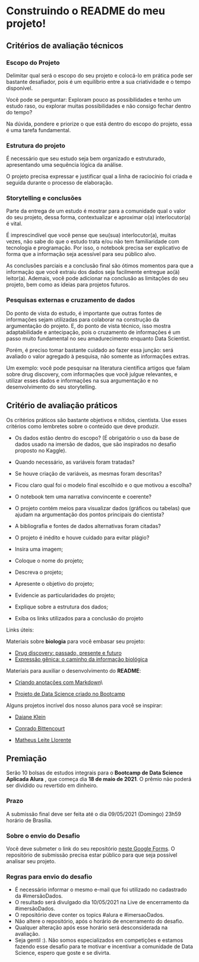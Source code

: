 
# Construindo o README do meu projeto!




## Critérios de avaliação técnicos

### Escopo do Projeto

Delimitar qual será o escopo do seu projeto e colocá-lo em prática pode ser bastante desafiador, pois é um equilíbrio entre a sua criatividade e o tempo disponível. 

Você pode se perguntar: Exploram pouco as possibilidades e tenho um estudo raso, ou explorar muitas possibilidades e não consigo fechar dentro do tempo? 

Na dúvida, pondere e priorize o que está dentro do escopo do projeto, essa é uma tarefa fundamental.  

### Estrutura do projeto

É necessário que seu estudo seja bem organizado e estruturado, apresentando uma sequência lógica da análise. 

O projeto precisa expressar e justificar qual a linha de raciocínio foi criada e seguida durante o processo de elaboração. 


### Storytelling e conclusões

Parte da entrega de um estudo é mostrar para a comunidade qual o valor do seu projeto, dessa forma, contextualizar e aproximar o(a) interlocutor(a) é vital. 

É imprescindível que você pense que seu(sua) interlocutor(a), muitas vezes, não sabe do que o estudo trata e/ou não tem familiaridade com tecnologia e programação. Por isso, o notebook precisa ser explicativo de forma que a informação seja acessível para seu público alvo.

As conclusões parciais e a conclusão final são ótimos momentos para que a informação que você extraiu dos dados seja facilmente entregue ao(à) leitor(a). Ademais, você pode adicionar na conclusão as limitações do seu projeto, bem como as ideias para projetos futuros.   

### Pesquisas externas e cruzamento de dados

Do ponto de vista do estudo, é importante que outras fontes de informações sejam utilizadas para colaborar na construção da argumentação do projeto. E, do ponto de vista técnico, isso mostra adaptabilidade e antecipação, pois o cruzamento de informações é um passo muito fundamental no seu amadurecimento enquanto Data Scientist.

Porém, é preciso tomar bastante cuidado ao fazer essa junção: será avaliado o valor agregado à pesquisa, não somente as informações extras. 

Um exemplo: você pode pesquisar na literatura científica artigos que falam sobre drug discovery, com informações que você julgue relevantes, e utilizar esses dados e informações na sua argumentação e no desenvolvimento do seu storytelling.

## Critério de avaliação práticos

Os critérios práticos são bastante objetivos e nítidos, cientista. Use esses critérios como lembretes sobre o conteúdo que deve produzir.

- Os dados estão dentro do escopo? (É obrigatório o uso da base de dados usado na imersão de dados, que são inspirados no desafio proposto no Kaggle). 
- Quando necessário, as variáveis foram tratadas?
- Se houve criação de variáveis, as mesmas foram descritas? 
- Ficou claro qual foi o modelo final escolhido e o que motivou a escolha?
- O notebook tem uma narrativa convincente e coerente?
- O projeto contém meios para visualizar dados (gráficos ou tabelas) que ajudam na argumentação dos pontos principais do cientista?
- A bibliografia e fontes de dados alternativas foram citadas?
- O projeto é inédito e houve cuidado para evitar plágio? 


- Insira uma imagem;
- Coloque o nome do projeto;
- Descreva o projeto;
- Apresente o objetivo do projeto;
- Evidencie as particularidades do projeto;
- Explique sobre a estrutura dos dados;
- Exiba os links utilizados para a conclusão do projeto

Links úteis:

Materiais sobre **biologia** para você embasar seu projeto:

- [Drug discovery: passado, presente e futuro](https://docs.google.com/document/d/10EhrQBChlyYIcff3to7PrCQi5HcNk2r-zd2ZCKPtcz8/edit?usp=sharing)
- [Expressão gênica: o caminho da informação biológica](https://drive.google.com/file/d/1VNP08ffCiGD8cqaBkdHATWSX8Yxfm3dj/view?usp=sharing)

Materiais para auxiliar o desenvolvimento do **README**:

- [Criando anotações com Markdown](https://www.alura.com.br/artigos/criando-anotacoes-com-markdown)\

- [Projeto de Data Science criado no Bootcamp](https://github.com/souzajvp/data_science_bootcamp/tree/main/modulo_final)

Alguns projetos incrível dos nosso alunos para você se inspirar:

- [Daiane Klein](https://colab.research.google.com/drive/1EwueEMQC_vLXf_oxN3w60itrvsHjrw8B?usp=sharing)

- [Conrado Bittencourt](https://colab.research.google.com/drive/1QCRMnF-9cFRuOO_PrWpzj-UAclQuIomB?usp=sharing)

- [Matheus Leite Llorente](https://colab.research.google.com/drive/1eca1wG-pkGT0IiPv4-vcpjur3tJjj-6e?usp=sharing)


## Premiação

Serão 10 bolsas de estudos integrais para o **Bootcamp de Data Science Aplicada Alura** , que começa dia **18 de maio de 2021**. O prêmio não poderá ser dividido ou revertido em dinheiro.


### Prazo

A submissão final deve ser feita até o dia 09/05/2021 (Domingo) 23h59 horário de Brasília.

### Sobre o envio do Desafio

Você deve submeter o link do seu repositório [neste Google Forms](https://docs.google.com/forms/d/e/1FAIpQLSfcuvhSoXlbggZeRG3Y28Vb9xwCs3MDNFLjSh3WyS96slRsZA/viewform?usp=sf_link).  O repositório de submissão precisa estar público para que seja possível analisar seu projeto.


### Regras para envio do desafio

- É necessário informar o mesmo e-mail que foi utilizado no cadastrado da #imersãoDados.
- O resultado será divulgado dia 10/05/2021 na Live de encerramento da #imersãoDados.
- O repositório deve conter os topics #alura e #imersaoDados.
- Não altere o repositório, após o horário de encerramento do desafio.
- Qualquer alteração após esse horário será desconsiderada na avaliação.
- Seja gentil :). Não somos especializados em competições e estamos fazendo esse desafio para te motivar e incentivar a comunidade de Data Science, espero que goste e se divirta.



